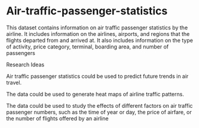 # Air-traffic-passenger-statistics
This dataset contains information on air traffic passenger statistics by the airline. It includes information on the airlines, airports, and regions that the flights departed from and arrived at. It also includes information on the type of activity, price category, terminal, boarding area, and number of passengers

Research Ideas

Air traffic passenger statistics could be used to predict future trends in air travel.

The data could be used to generate heat maps of airline traffic patterns.

The data could be used to study the effects of different factors on air traffic passenger numbers, such as the time of year or day, the price of airfare, or the number of flights offered by an airline
